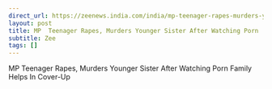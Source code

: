 ```yaml
---
direct_url: https://zeenews.india.com/india/mp-teenager-rapes-murders-younger-sister-after-watching-porn-family-helps-in-cover-upmp-teenager-rapes-murders-younger-sister-after-watching-porn-family-helps-in-cover-up-2771025.html
layout: post
title: MP  Teenager Rapes, Murders Younger Sister After Watching Porn  Family Helps In Cover-Up
subtitle: Zee
tags: []
---
```


MP  Teenager Rapes, Murders Younger Sister After Watching Porn  Family Helps In Cover-Up
